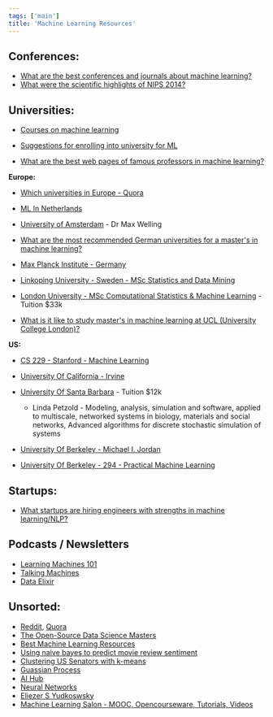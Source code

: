 ```yaml
---
tags: ['main']
title: 'Machine Learning Resources'
---
```


## Conferences:
- [What are the best conferences and journals about machine learning?](http://www.quora.com/What-are-the-best-conferences-and-journals-about-machine-learning)
- [What were the scientific highlights of NIPS 2014?](http://www.quora.com/What-were-the-scientific-highlights-of-NIPS-2014)

## Universities:
- [Courses on machine learning](http://homepages.inf.ed.ac.uk/rbf/IAPR/researchers/MLPAGES/mlcourses.htm)

- [Suggestions for enrolling into university for ML](http://www.reddit.com/r/MachineLearning/comments/2bro4f/suggestions_for_enrolling_into_university_for_ml/)
- [What are the best web pages of famous professors in machine learning?](http://www.quora.com/What-are-the-best-web-pages-of-famous-professors-in-machine-learning)

**Europe:**

- [Which universities in Europe - Quora](http://www.quora.com/What-are-the-best-machine-learning-research-groups-in-Europe)
- [ML In Netherlands](http://www.mlplatform.nl/researchgroups/)
- [University of Amsterdam](http://www.mlplatform.nl/researchgroups/machine-learning-group-university-of-amsterdam/) - Dr Max Welling
- [What are the most recommended German universities for a master's in machine learning?](http://www.quora.com/What-are-the-most-recommended-German-universities-for-a-masters-in-machine-learning)
- [Max Planck Institute - Germany](http://ei.is.tuebingen.mpg.de/)
- [Linkoping University - Sweden - MSc Statistics and Data Mining](http://www.liu.se/utbildning/pabyggnad/F7MSM?l=en)

- [London University - MSc Computational Statistics & Machine Learning](http://www.cs.ucl.ac.uk/degrees/msc_csml/) - Tuition $33k
- [What is it like to study master's in machine learning at UCL (University College London)?](http://www.quora.com/What-is-it-like-to-study-masters-in-machine-learning-at-UCL-University-College-London)

**US:**

- [CS 229 - Stanford - Machine Learning](http://cs229.stanford.edu/materials.html)

- [University Of California - Irvine](http://cml.ics.uci.edu/?page=groups&subPage=labs)
- [University Of Santa Barbara](https://www.cs.ucsb.edu/research/machine-learning-and-data-mining) - Tuition $12k
  - Linda Petzold - Modeling, analysis, simulation and software, applied to multiscale, networked systems in biology, materials and social networks, Advanced algorithms for discrete stochastic simulation of systems

- [University Of Berkeley - Michael I. Jordan](http://www.cs.berkeley.edu/~jordan/)
- [University Of Berkeley - 294 - Practical Machine Learning](https://www.cs.berkeley.edu/~jordan/courses/294-fall09/)

## Startups:
- [What startups are hiring engineers with strengths in machine learning/NLP?](http://www.quora.com/What-startups-are-hiring-engineers-with-strengths-in-machine-learning-NLP)

## Podcasts / Newsletters
- [Learning Machines 101](http://www.learningmachines101.com/)
- [Talking Machines](http://www.thetalkingmachines.com/)
- [Data Elixir](http://dataelixir.com/)

## Unsorted:
- [Reddit](http://www.reddit.com/r/MachineLearning), [Quora](http://www.quora.com/Machine-Learning)
- [The Open-Source Data Science Masters](https://github.com/datasciencemasters/go)
- [Best Machine Learning Resources](http://dk-techlogic.blogspot.com/2012/05/best-machine-learning-resources.html)
- [Using naive bayes to predict movie review sentiment](http://blog.dataquest.io/blog/naive-bayes-movies/)
- [Clustering US Senators with k-means](http://blog.dataquest.io/blog/plotting-senators/)
- [Guassian Process](http://www.gaussianprocess.org/)
- [AI Hub](http://aihub.net/resources/)
- [Neural Networks](http://karpathy.github.io/neuralnets/)
- [Eliezer S Yudkoswsky](http://www.yudkowsky.net/)
- [Machine Learning Salon - MOOC, Opencourseware, Tutorials, Videos](http://www.machinelearningsalon.org/mooc---open-courseware.html)
